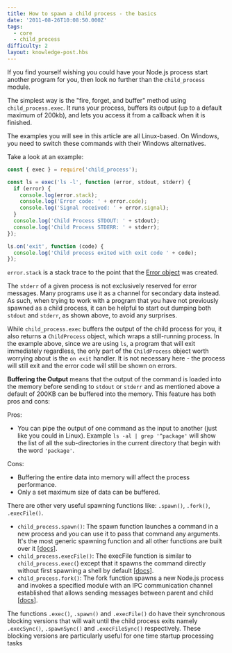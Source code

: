 ```yaml
---
title: How to spawn a child process - the basics
date: '2011-08-26T10:08:50.000Z'
tags:
  - core
  - child_process
difficulty: 2
layout: knowledge-post.hbs
---
```


If you find yourself wishing you could have your Node.js process start another program for you, then look no further than the `child_process` module.

The simplest way is the "fire, forget, and buffer" method using `child_process.exec`. It runs your process, buffers its output (up to a default maximum of 200kb), and lets you access it from a callback when it is finished.

The examples you will see in this article are all Linux-based. On Windows, you need to switch these commands with their Windows alternatives.

Take a look at an example:

```js
const { exec } = require('child_process');

const ls = exec('ls -l', function (error, stdout, stderr) {
  if (error) {
    console.log(error.stack);
    console.log('Error code: ' + error.code);
    console.log('Signal received: ' + error.signal);
  }
  console.log('Child Process STDOUT: ' + stdout);
  console.log('Child Process STDERR: ' + stderr);
});

ls.on('exit', function (code) {
  console.log('Child process exited with exit code ' + code);
});
```

`error.stack` is a stack trace to the point that the [Error object](/en/knowledge/errors/what-is-the-error-object/) was created.

The `stderr` of a given process is not exclusively reserved for error messages. Many programs use it as a channel for secondary data instead. As such, when trying to work with a program that you have not previously spawned as a child process, it can be helpful to start out dumping both `stdout` and `stderr`, as shown above, to avoid any surprises.

While `child_process.exec` buffers the output of the child process for you, it also returns a `ChildProcess` object, which wraps a still-running process. In the example above, since we are using `ls`, a program that will exit immediately regardless, the only part of the `ChildProcess` object worth worrying about is the `on exit` handler. It is not necessary here - the process will still exit and the error code will still be shown on errors.

**Buffering the Output** means that the output of the command is loaded into the memory before sending to `stdout` or `stderr` and as mentioned above a default of 200KB can be buffered into the memory. This feature has both pros and cons:

Pros:

* You can pipe the output of one command as the input to another (just like you could in Linux). Example `ls -al | grep '^package'` will show the list of all the sub-directories in the current directory that begin with the word `'package'`.

Cons:

* Buffering the entire data into memory will affect the process performance.
* Only a set maximum size of data can be buffered.

There are other very useful spawning functions like: `.spawn()`, `.fork()`, `.execFile()`.

* `child_process.spawn()`: The spawn function launches a command in a new process and you can use it to pass that command any arguments. It's the most generic spawning function and all other functions are built over it [[docs]](https://nodejs.org/api/child_process.html#child_process_child_process).
* `child_process.execFile()`: The execFile function is similar to `child_process.exec(`) except that it spawns the command directly without first spawning a shell by default [[docs]](https://nodejs.org/api/child_process.html#child_process_child_process_execfile_file_args_options_callback).
* `child_process.fork()`: The fork function spawns a new Node.js process and invokes a specified module with an IPC communication channel established that allows sending messages between parent and child [[docs]](https://nodejs.org/api/child_process.html#child_process_child_process_fork_modulepath_args_options).

The functions `.exec()`, `.spawn()` and `.execFile()` do have their synchronous blocking versions that will wait until the child process exits namely `.execSync()`, `.spawnSync()` and `.execFileSync()` respectively. These blocking versions are particularly useful for one time startup processing tasks
